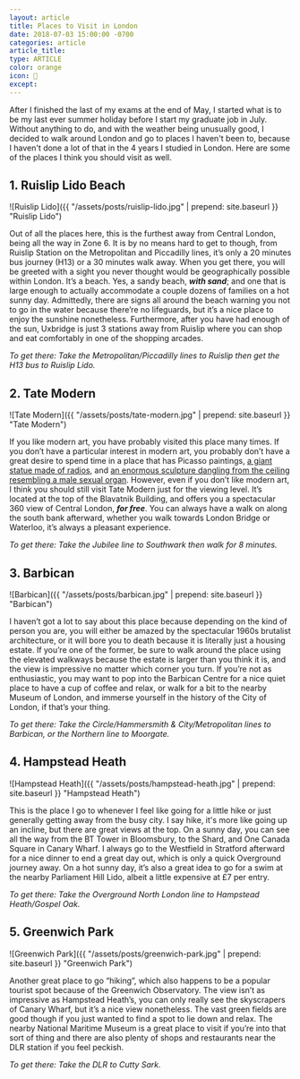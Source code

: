 ```yaml
---
layout: article
title: Places to Visit in London
date: 2018-07-03 15:00:00 -0700
categories: article
article_title:
type: ARTICLE
color: orange
icon: 📍
except:
---
```


After I finished the last of my exams at the end of May, I started what is to be my last ever summer holiday before I start my graduate job in July. Without anything to do, and with the weather being unusually good, I decided to walk around London and go to places I haven't been to, because I haven't done a lot of that in the 4 years I studied in London. Here are some of the places I think you should visit as well. 

## 1. Ruislip Lido Beach

![Ruislip Lido]({{ "/assets/posts/ruislip-lido.jpg" | prepend: site.baseurl }}  "Ruislip Lido")

Out of all the places here, this is the furthest away from Central London, being all the way in Zone 6. It is by no means hard to get to though, from Ruislip Station on the Metropolitan and Piccadilly lines, it’s only a 20 minutes bus journey (H13) or a 30 minutes walk away. When you get there, you will be greeted with a sight you never thought would be geographically possible within London. It’s a beach. Yes, a sandy beach, _**with sand**_; and one that is large enough to actually accommodate a couple dozens of families on a hot sunny day. Admittedly, there are signs all around the beach warning you not to go in the water because there’re no lifeguards, but it’s a nice place to enjoy the sunshine nonetheless. Furthermore, after you have had enough of the sun, Uxbridge is just 3 stations away from Ruislip where you can shop and eat comfortably in one of the shopping arcades.

<!--break-->

*To get there: Take the Metropolitan/Piccadilly lines to Ruislip then get the H13 bus to Ruislip Lido.*

## 2. Tate Modern

![Tate Modern]({{ "/assets/posts/tate-modern.jpg" | prepend: site.baseurl }}  "Tate Modern")

If you like modern art, you have probably visited this place many times. If you don’t have a particular interest in modern art, you probably don’t have a great desire to spend time in a place that has Picasso paintings, [a giant statue made of radios](https://www.tate.org.uk/art/artworks/meireles-babel-t14041), and [an enormous sculpture dangling from the ceiling resembling a male sexual organ](https://www.tate.org.uk/art/artworks/bourgeois-fillette-sweeter-version-l02885). However, even if you don’t like modern art, I think you should still visit Tate Modern just for the viewing level. It’s located at the top of the Blavatnik Building, and offers you a spectacular 360 view of Central London, _**for free**_. You can always have a walk on along the south bank afterward, whether you walk towards London Bridge or Waterloo, it’s always a pleasant experience. 

*To get there: Take the Jubilee line to Southwark then walk for 8 minutes.*

## 3. Barbican

![Barbican]({{ "/assets/posts/barbican.jpg" | prepend: site.baseurl }}  "Barbican")

I haven’t got a lot to say about this place because depending on the kind of person you are, you will either be amazed by the spectacular 1960s brutalist architecture, or it will bore you to death because it is literally just a housing estate. If you’re one of the former, be sure to walk around the place using the elevated walkways because the estate is larger than you think it is, and the view is impressive no matter which corner you turn. If you’re not as enthusiastic, you may want to pop into the Barbican Centre for a nice quiet place to have a cup of coffee and relax, or walk for a bit to the nearby Museum of London, and immerse yourself in the history of the City of London, if that’s your thing.

*To get there: Take the Circle/Hammersmith & City/Metropolitan lines to Barbican, or the Northern line to Moorgate.*

## 4. Hampstead Heath

![Hampstead Heath]({{ "/assets/posts/hampstead-heath.jpg" | prepend: site.baseurl }}  "Hampstead Heath")

This is the place I go to whenever I feel like going for a little hike or just generally getting away from the busy city. I say hike, it's more like going up an incline, but there are great views at the top. On a sunny day, you can see all the way from the BT Tower in Bloomsbury, to the Shard, and One Canada Square in Canary Wharf. I always go to the Westfield in Stratford afterward for a nice dinner to end a great day out, which is only a quick Overground journey away. On a hot sunny day, it’s also a great idea to go for a swim at the nearby Parliament Hill Lido, albeit a little expensive at £7 per entry.

*To get there: Take the Overground North London line to Hampstead Heath/Gospel Oak.*

## 5. Greenwich Park

![Greenwich Park]({{ "/assets/posts/greenwich-park.jpg" | prepend: site.baseurl }}  "Greenwich Park")

Another great place to go “hiking”, which also happens to be a popular tourist spot because of the Greenwich Observatory. The view isn’t as impressive as Hampstead Heath’s, you can only really see the skyscrapers of Canary Wharf, but it’s a nice view nonetheless. The vast green fields are good though if you just wanted to find a spot to lie down and relax. The nearby National Maritime Museum is a great place to visit if you’re into that sort of thing and there are also plenty of shops and restaurants near the DLR station if you feel peckish.

*To get there: Take the DLR to Cutty Sark.*
